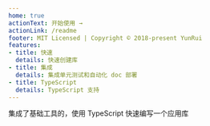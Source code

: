 ```yaml
---
home: true
actionText: 开始使用 →
actionLink: /readme
footer: MIT Licensed | Copyright © 2018-present YunRui
features:
- title: 快速
  details: 快速创建库
- title: 集成
  details: 集成单元测试和自动化 doc 部署
- title: TypeScript
  details: TypeScript 支持
---
```


集成了基础工具的，使用 TypeScript 快速编写一个应用库
